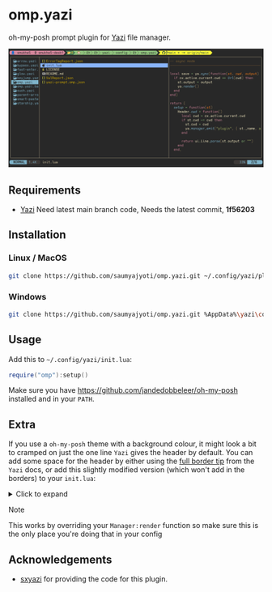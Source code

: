 # omp.yazi

oh-my-posh prompt plugin for [Yazi](https://github.com/sxyazi/yazi) file manager.

![screenshot](./screenshot.png)

## Requirements

- [Yazi](https://github.com/sxyazi/yazi) Need latest main branch code, Needs the latest commit, **1f56203**

## Installation

### Linux / MacOS

```sh
git clone https://github.com/saumyajyoti/omp.yazi.git ~/.config/yazi/plugins/omp.yazi
```

### Windows

```sh
git clone https://github.com/saumyajyoti/omp.yazi.git %AppData%\yazi\config\plugins\omp.yazi
```

## Usage

Add this to `~/.config/yazi/init.lua`:

```lua
require("omp"):setup()
```

Make sure you have https://github.com/jandedobbeleer/oh-my-posh installed and in your `PATH`.

## Extra

If you use a `oh-my-posh` theme with a background colour, it might look a bit to cramped on just the one line `Yazi` gives the header by default. You can add some space for the header by either using the [full border tip](https://yazi-rs.github.io/docs/tips/#full-border) from the `Yazi` docs, or add this slightly modified version (which won't add in the borders) to your `init.lua`:

<details>
<summary>Click to expand</summary>

```lua
function Manager:render(area)
    local chunks = self:layout(area)

    local bar = function(c, x, y)
        x, y = math.max(0, x), math.max(0, y)
        return ui.Bar(
            ui.Rect({
                x = x,
                y = y,
                w = ya.clamp(0, area.w - x, 1),
                h = math.min(1, area.h),
            }),
            ui.Bar.TOP
        ):symbol(c)
    end

    return ya.flat({
        ui.Bar(chunks[1], ui.Bar.RIGHT)
            :symbol(THEME.manager.border_symbol)
            :style(THEME.manager.border_style),
        ui.Bar(chunks[3], ui.Bar.LEFT)
            :symbol(THEME.manager.border_symbol)
            :style(THEME.manager.border_style),

        bar("┬", chunks[1].right - 1, chunks[1].y),
        bar("┴", chunks[1].right - 1, chunks[1].bottom - 1),
        bar("┬", chunks[2].right, chunks[2].y),
        bar("┴", chunks[2].right, chunks[1].bottom - 1),

        -- Parent
        Parent:render(chunks[1]:padding(ui.Padding.xy(1))),
        -- Current
        Current:render(chunks[2]:padding(ui.Padding.y(1))),
        -- Preview
        Preview:render(chunks[3]:padding(ui.Padding.xy(1))),
    })
end
```

</details>

> [!NOTE]
> This works by overriding your `Manager:render` function so make sure this is the only place you're doing that in your config

## Acknowledgements

- [sxyazi](https://github.com/sxyazi) for providing the code for this plugin.

